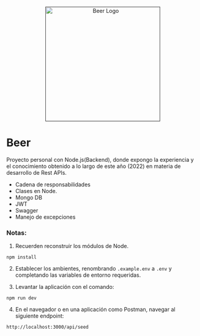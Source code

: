 <p align="center">
  <a href="" target="blank"><img src="https://www.crushpixel.com/big-static19/preview4/pattern-with-barrel-hop-craft-3156536.jpg" width="300" alt="Beer Logo" /></a>
</p>

# Beer

Proyecto personal con Node.js(Backend),  donde expongo la experiencia y el conocimiento obtenido a lo 
largo de este año (2022) en materia de desarrollo de Rest APIs.
* Cadena de responsabilidades
* Clases en Node.
* Mongo DB
* JWT
* Swagger
* Manejo de excepciones


### Notas:

1. Recuerden reconstruir los módulos de Node.
```
npm install
```

2. Establecer los ambientes, renombrando ```.example.env``` a ```.env``` y completando las variables de entorno requeridas.

3. Levantar la aplicación con el comando:
```
npm run dev
```

4. En el navegador o en una aplicación como Postman, navegar al siguiente endpoint:
```
http://localhost:3000/api/seed 
```

